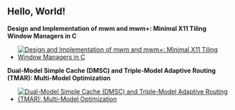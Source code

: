 ## Hello, World!


**Design and Implementation of mwm and mwm+: Minimal X11 Tiling Window Managers in C**
* [![Design and Implementation of mwm and mwm+: Minimal X11 Tiling Window Managers in C](https://zenodo.org/badge/DOI/10.5281/zenodo.15824542.svg)](https://doi.org/10.5281/zenodo.15824542)

**Dual-Model Simple Cache (DMSC) and Triple-Model Adaptive Routing (TMAR): Multi-Model Optimization**
* [![Dual-Model Simple Cache (DMSC) and Triple-Model Adaptive Routing (TMAR): Multi-Model Optimization](https://zenodo.org/badge/DOI/10.5281/zenodo.14957147.svg)](https://doi.org/10.5281/zenodo.14957147)

